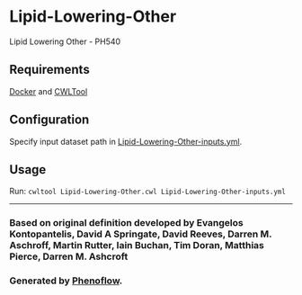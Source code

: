 # Lipid-Lowering-Other

Lipid Lowering Other - PH540

## Requirements

[Docker](https://docs.docker.com/install/) and [CWLTool](https://github.com/common-workflow-language/cwltool#install)

## Configuration

Specify input dataset path in [Lipid-Lowering-Other-inputs.yml](Lipid-Lowering-Other-inputs.yml).

## Usage

Run: `cwltool Lipid-Lowering-Other.cwl Lipid-Lowering-Other-inputs.yml`

***

### Based on original definition developed by Evangelos Kontopantelis, David A Springate, David Reeves, Darren M. Aschroff, Martin Rutter, Iain Buchan, Tim Doran, Matthias Pierce, Darren M. Ashcroft
### Generated by [Phenoflow](https://kclhi.org/phenoflow).
